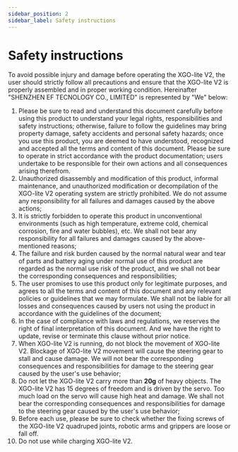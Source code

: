 ```yaml
---
sidebar_position: 2
sidebar_label: Safety instructions
---
```


# Safety instructions

To avoid possible injury and damage before operating the XGO-lite V2, the user should strictly follow all precautions and ensure that the XGO-lite V2 is properly assembled and in proper working condition. Hereinafter "SHENZHEN EF TECNOLOGY CO., LIMITED" is represented by "We" below:



1. Please be sure to read and understand this document carefully before using this product to understand your legal rights, responsibilities and safety instructions; otherwise, failure to follow the guidelines may bring property damage, safety accidents and personal safety hazards; once you use this product, you are deemed to have understood, recognized and accepted all the terms and content of this document. Please be sure to operate in strict accordance with the product documentation; users undertake to be responsible for their own actions and all consequences arising therefrom.
2. Unauthorized disassembly and modification of this product, informal maintenance, and unauthorized modification or decompilation of the XGO-lite V2 operating system are strictly prohibited. We do not assume any responsibility for all failures and damages caused by the above actions;
3. It is strictly forbidden to operate this product in unconventional environments (such as high temperature, extreme cold, chemical corrosion, fire and water bubbles), etc. We shall not bear any responsibility for all failures and damages caused by the above-mentioned reasons;
4. The failure and risk burden caused by the normal natural wear and tear of parts and battery aging under normal use of this product are regarded as the normal use risk of the product, and we shall not bear the corresponding consequences and responsibilities;
5. The user promises to use this product only for legitimate purposes, and agrees to all the terms and content of this document and any relevant policies or guidelines that we may formulate. We shall not be liable for all losses and consequences caused by users not using the product in accordance with the guidelines of the document;
6. In the case of compliance with laws and regulations, we reserves the right of final interpretation of this document. And we have the right to update, revise or terminate this clause without prior notice.
7. When XGO-lite V2 is running, do not block the movement of XGO-lite V2. Blockage of XGO-lite V2 movement will cause the steering gear to stall and cause damage. We will not bear the corresponding consequences and responsibilities for damage to the steering gear caused by the user's use behavior;
8. Do not let the XGO-lite V2 carry more than **20g** of heavy objects. The XGO-lite V2 has 15 degrees of freedom and is driven by the servo. Too much load on the servo will cause high heat and damage. We shall not bear the corresponding consequences and responsibilities for damage to the steering gear caused by the user's use behavior;
9. Before each use, please be sure to check whether the fixing screws of the XGO-lite V2 quadruped joints, robotic arms and grippers are loose or fall off.
10. Do not use while charging XGO-lite V2.
